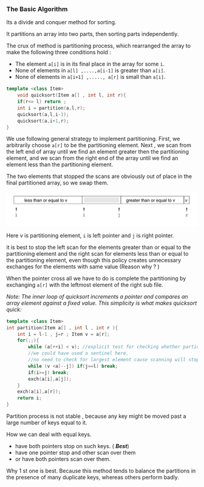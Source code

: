 ### The Basic Algorithm

Its a divide and conquer method for sorting.

It partitions an array into two parts, then sorting parts independently.

The crux of method is partitioning process, which rearranged the array to make the following three conditions hold :

- The element `a[i]` is in its final place in the array for some `i`.
- None of elements in `a[l] ,....,a[i-1]` is greater than `a[i]`.
- None of elements in `a[i+1] ,....., a[r]` is small than `a[i]`.

````c++
template <class Item>
    void quicksort(Item a[] , int l, int r){
    if(r<= l) return ;
    int i = partition(a,l,r);
    quicksort(a,l,i-1);
    quicksort(a,i+1,r);
}
````

We use following general strategy to implement partitioning. First, we arbitrarily choose `a[r]` to be the partitioning element. Next , we scan from the left end of array until we find an element greater then the partitioning element,  and we scan from the right end of the array until we find an element less than the partitioning element.

The two elements that stopped the scans are obviously out of place in the final partitioned array, so we swap them.

<img src="1-The_Basic_Algorithm.assets/image-20201020142048564.png" alt="image-20201020142048564"  />

Here v is partitioning element, `i` is left pointer and `j` is right pointer.

it is best to stop the left scan for the elements greater than or equal to the partitioning element and the right scan for elements less than or equal to the partitioning element, even though this policy creates unnecessary exchanges for the elements with same value (Reason why ? ) 

When the pointer cross all we have to do is complete the partitioning by exchanging `a[r]` with the leftmost element of the right sub file.

*Note: The inner loop of quicksort increments a pointer and compares an array element against a fixed value. This simplicity is what makes quicksort quick:*

````c++
template <class Item>
int partition(Item a[] , int l , int r ){
    int i = l-1 , j=r ; Item v = a[r];
    for(;;){
        while (a[++i] < v); //explicit test for checking whether partioning element is the smallest element in array
        //we could have used a sentinel here.
        //no need to check for largest element cause scanning will stop in one pass.
        while (v <a[--j]) if(j==l) break;
        if(i>=j) break;
        exch(a[i],a[j]);
    }
    exch(a[i],a[r]);
    return i;
}
````

Partition process is not stable , because any key might be moved past a large number of keys equal to it.

How we can deal with equal keys.

- have both pointers stop on such keys. ( ***Best***)
- have one pointer stop and other scan over them
- or have both pointers scan over them.

Why 1 st one is best. Because this method tends to balance the partitions in the presence of many duplicate keys, whereas others perform badly.

